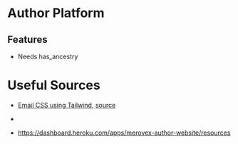 # Author Platform

## Features

* Needs has_ancestry


# Useful Sources

* [Email CSS using Tailwind](https://maizzle.com), [source](https://smarative.com/blog/tailwindcss-for-html-email-template)
* 

* https://dashboard.heroku.com/apps/merovex-author-website/resources